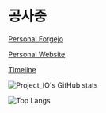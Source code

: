 # 공사중
<a href="https://git.wh64.net/devproje">Personal Forgejo</a>
<br />

<a href="https://projecttl.net">Personal Website</a>
<br />

<a href="https://projecttl.net/timeline">Timeline</a>
<br />

![Project_IO's GitHub stats](https://github-readme-stats.vercel.app/api?username=devproje&show_icons=true&theme=transparent)
<br />

![Top Langs](https://github-readme-stats.vercel.app/api/top-langs/?username=devproje&layout=compact&theme=transparent)
<br />
